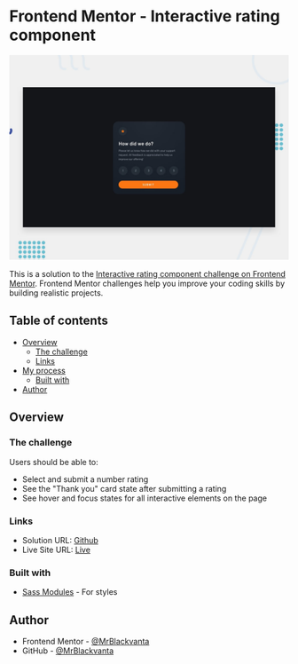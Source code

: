 # Frontend Mentor - Interactive rating component

![Design preview for the Interactive rating component coding challenge](desktop-preview.jpg)

This is a solution to the [Interactive rating component challenge on Frontend Mentor](https://www.frontendmentor.io/challenges/interactive-rating-component-koxpeBUmI). Frontend Mentor challenges help you improve your coding skills by building realistic projects.

## Table of contents

- [Overview](#overview)
  - [The challenge](#the-challenge)
  - [Links](#links)
- [My process](#my-process)
  - [Built with](#built-with)
- [Author](#author)

## Overview

### The challenge

Users should be able to:

- Select and submit a number rating
- See the "Thank you" card state after submitting a rating
- See hover and focus states for all interactive elements on the page

### Links

- Solution URL: [Github](https://github.com/MrBlackvanta/Interactive-rating-component-main)
- Live Site URL: [Live](hhttps://app.netlify.com/sites/irc-vanta/overview)

### Built with

- [Sass Modules](https://sass-lang.com/) - For styles

## Author

- Frontend Mentor - [@MrBlackvanta](https://www.frontendmentor.io/profile/MrBlackvanta)
- GitHub - [@MrBlackvanta](https://github.com/MrBlackvanta)

